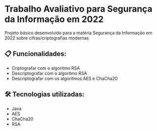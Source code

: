 # Trabalho Avaliativo para Segurança da Informação em 2022

Projeto básico desenvolvido para a matéria Segurança da Informação em 2022 sobre cifras/criptografias modernas

## 📋 Funcionalidades:

- Criptografar com o algoritmo RSA
- Descriptografar com o algoritmo RSA
- Descriptografar com os algoritmos AES e ChaCha20


## 🛠️ Tecnologias utilizadas:

* Java
* AES
* ChaCha20
* RSA
